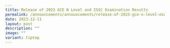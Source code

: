 ```yaml
---
title: Release of 2023 GCE N Level and ISSC Examination Results
permalink: /announcements/announcements/release-of-2023-gce-n-level-examination-results/
date: 2023-12-11
layout: post
description: ""
image: ""
variant: tiptap
---
```

